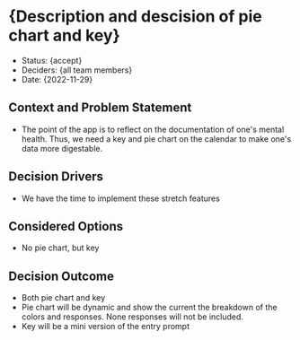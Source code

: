 # {Description and descision of pie chart and key}

* Status: {accept}
* Deciders: {all team members}
* Date: {2022-11-29}

## Context and Problem Statement

* The point of the app is to reflect on the documentation of one's mental health. Thus, we need a key and pie chart on the calendar to make one's data more digestable.

## Decision Drivers

* We have the time to implement these stretch features

## Considered Options

* No pie chart, but key

## Decision Outcome

* Both pie chart and key
* Pie chart will be dynamic and show the current the breakdown of the colors and responses. None responses will not be included. 
* Key will be a mini version of the entry prompt

<!-- markdownlint-disable-file MD013 -->
